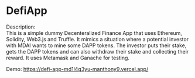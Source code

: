 # DefiApp

Description:  
This is a simple dummy Decenteralized Finance App that uses Ethereum, Solidity, Web3.js and Truffle. 
It mimics a situation where a potential investor with MDAI wants to mine some DAPP tokens. 
The investor puts their stake, gets the DAPP tokens and can also withdraw their stake and collecting their reward.
It uses Metamask and Ganache for testing.

Demo: https://defi-app-md1l4q3yu-manthony9.vercel.app/
